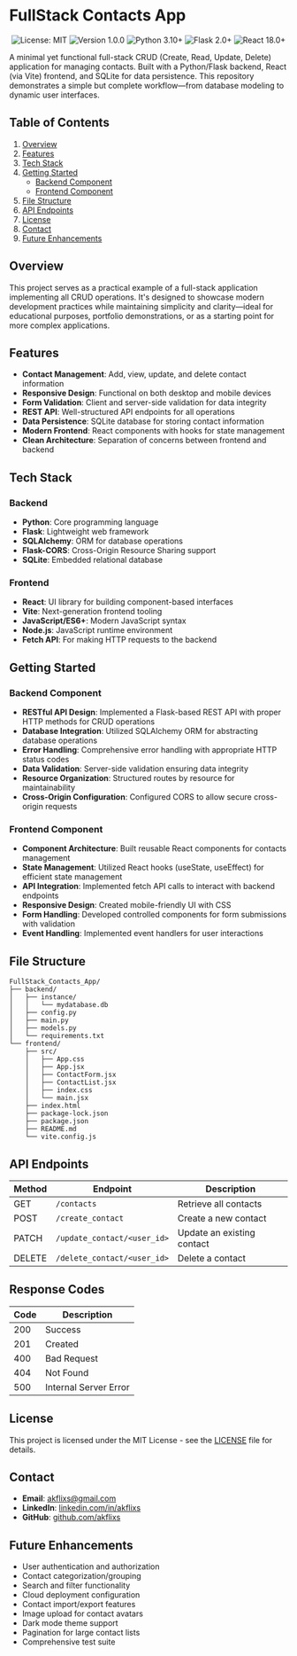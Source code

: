# FullStack Contacts App

<p align="center">
  <img src="https://img.shields.io/badge/license-MIT-blue.svg" alt="License: MIT">
  <img src="https://img.shields.io/badge/version-1.0.0-success.svg" alt="Version 1.0.0">
  <img src="https://img.shields.io/badge/python-3.10+-informational.svg" alt="Python 3.10+">
  <img src="https://img.shields.io/badge/flask-2.0+-informational.svg" alt="Flask 2.0+">
  <img src="https://img.shields.io/badge/react-18.0+-informational.svg" alt="React 18.0+">
</p>

A minimal yet functional full-stack CRUD (Create, Read, Update, Delete) application for managing contacts. Built with a Python/Flask backend, React (via Vite) frontend, and SQLite for data persistence. This repository demonstrates a simple but complete workflow—from database modeling to dynamic user interfaces.


## Table of Contents

1. [Overview](#overview)
2. [Features](#features)
3. [Tech Stack](#tech-stack)
4. [Getting Started](#getting-started)
   - [Backend Component](#backend-component)
   - [Frontend Component](#frontend-component)
5. [File Structure](#file-structure)
6. [API Endpoints](#api-endpoints)
7. [License](#license)
8. [Contact](#contact)
9. [Future Enhancements](#future-enhancements)

## Overview

This project serves as a practical example of a full-stack application implementing all CRUD operations. It's designed to showcase modern development practices while maintaining simplicity and clarity—ideal for educational purposes, portfolio demonstrations, or as a starting point for more complex applications.

## Features

- **Contact Management**: Add, view, update, and delete contact information
- **Responsive Design**: Functional on both desktop and mobile devices
- **Form Validation**: Client and server-side validation for data integrity
- **REST API**: Well-structured API endpoints for all operations
- **Data Persistence**: SQLite database for storing contact information
- **Modern Frontend**: React components with hooks for state management
- **Clean Architecture**: Separation of concerns between frontend and backend

## Tech Stack

### Backend
- **Python**: Core programming language
- **Flask**: Lightweight web framework
- **SQLAlchemy**: ORM for database operations
- **Flask-CORS**: Cross-Origin Resource Sharing support
- **SQLite**: Embedded relational database

### Frontend
- **React**: UI library for building component-based interfaces
- **Vite**: Next-generation frontend tooling
- **JavaScript/ES6+**: Modern JavaScript syntax
- **Node.js**: JavaScript runtime environment
- **Fetch API**: For making HTTP requests to the backend

## Getting Started

### Backend Component

- **RESTful API Design**: Implemented a Flask-based REST API with proper HTTP methods for CRUD operations
- **Database Integration**: Utilized SQLAlchemy ORM for abstracting database operations
- **Error Handling**: Comprehensive error handling with appropriate HTTP status codes
- **Data Validation**: Server-side validation ensuring data integrity
- **Resource Organization**: Structured routes by resource for maintainability
- **Cross-Origin Configuration**: Configured CORS to allow secure cross-origin requests

### Frontend Component

- **Component Architecture**: Built reusable React components for contacts management
- **State Management**: Utilized React hooks (useState, useEffect) for efficient state management
- **API Integration**: Implemented fetch API calls to interact with backend endpoints
- **Responsive Design**: Created mobile-friendly UI with CSS
- **Form Handling**: Developed controlled components for form submissions with validation
- **Event Handling**: Implemented event handlers for user interactions

## File Structure

```
FullStack_Contacts_App/
├── backend/
│   ├── instance/
│   │   └── mydatabase.db
│   ├── config.py
│   ├── main.py
│   ├── models.py
│   └── requirements.txt
└── frontend/
    ├── src/
    │   ├── App.css
    │   ├── App.jsx
    │   ├── ContactForm.jsx
    │   ├── ContactList.jsx
    │   ├── index.css
    │   └── main.jsx
    ├── index.html
    ├── package-lock.json
    ├── package.json
    ├── README.md
    └── vite.config.js
```

## API Endpoints

| Method | Endpoint                      | Description                 |
|--------|-------------------------------|-----------------------------|
| GET    | `/contacts`                   | Retrieve all contacts       |
| POST   | `/create_contact`             | Create a new contact        |
| PATCH  | `/update_contact/<user_id>`   | Update an existing contact  |
| DELETE | `/delete_contact/<user_id>`   | Delete a contact            |

## Response Codes

| Code | Description           |
|------|-----------------------|
| 200  | Success               |
| 201  | Created               |
| 400  | Bad Request           |
| 404  | Not Found             |
| 500  | Internal Server Error |

## License

This project is licensed under the MIT License - see the [LICENSE](LICENSE) file for details.

## Contact

- **Email**: akflixs@gmail.com
- **LinkedIn**: [linkedin.com/in/akflixs](https://www.linkedin.com/in/akflixs/)
- **GitHub**: [github.com/akflixs](https://github.com/akflixs)

## Future Enhancements

- User authentication and authorization
- Contact categorization/grouping
- Search and filter functionality
- Cloud deployment configuration
- Contact import/export features
- Image upload for contact avatars
- Dark mode theme support
- Pagination for large contact lists
- Comprehensive test suite
